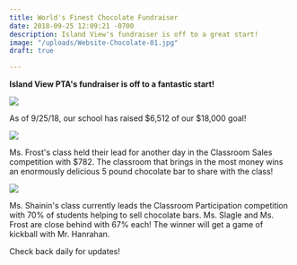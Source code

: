 ```yaml
---
title: World's Finest Chocolate Fundraiser
date: 2018-09-25 12:09:21 -0700
description: Island View's fundraiser is off to a great start!
image: "/uploads/Website-Chocolate-01.jpg"
draft: true

---
```

**Island View PTA's fundraiser is off to a fantastic start!**

![](/uploads/Web-Chocolate-09-25-18-01.jpg)

As of 9/25/18, our school has raised $6,512 of our $18,000 goal!

![](/uploads/Web-Chocolate-09-25-18-03.jpg)

Ms. Frost's class held their lead for another day in the Classroom Sales competition with $782. The classroom that brings in the most money wins an enormously delicious 5 pound chocolate bar to share with the class!

![](/uploads/Web-Chocolate-09-25-18-02.jpg)

Ms. Shainin's class currently leads the Classroom Participation competition with 70% of students helping to sell chocolate bars. Ms. Slagle and Ms. Frost are close behind with 67% each! The winner will get a game of kickball with Mr. Hanrahan.

Check back daily for updates!